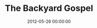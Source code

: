 ---
layout: series
series: "The Backyard Gospel"
permalink: "/the-backyard-gospel/"
title: "The Backyard Gospel"
date: 2012-05-26 00:00:00
endDate: 2012-06-16 00:00:00
description: "Talking about Jesus with your friends can be like a backyard conversationno arm-twisting, pulpit-preaching or condescending needed. So for four weeks we'll dig into the sharing and receiving of Jesus' story in a way that pairs well with burgers and beer."
src: "http://s3.amazonaws.com/crossroads-media/images/Backyard_127x127.jpg"
---
